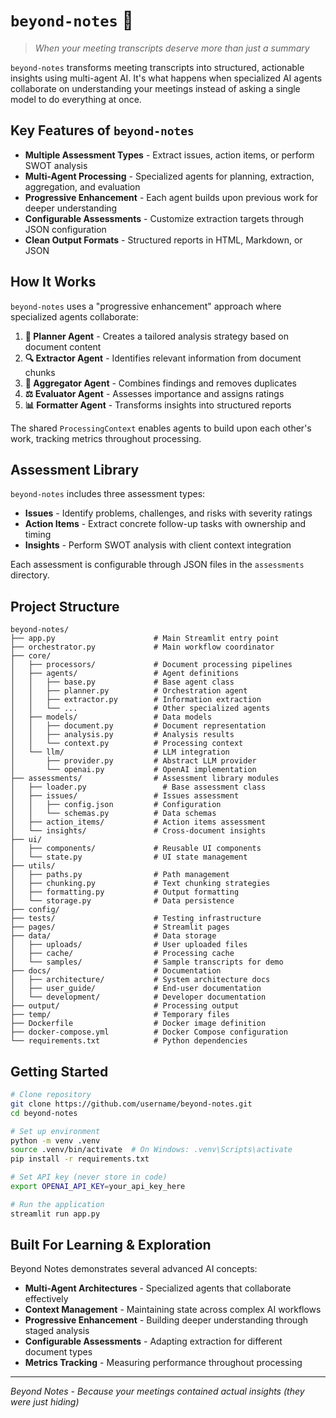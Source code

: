 # `beyond-notes` 📝

> *When your meeting transcripts deserve more than just a summary*

`beyond-notes` transforms meeting transcripts into structured, actionable insights using multi-agent AI. It's what happens when specialized AI agents collaborate on understanding your meetings instead of asking a single model to do everything at once.

## Key Features of `beyond-notes`

- **Multiple Assessment Types** - Extract issues, action items, or perform SWOT analysis
- **Multi-Agent Processing** - Specialized agents for planning, extraction, aggregation, and evaluation
- **Progressive Enhancement** - Each agent builds upon previous work for deeper understanding
- **Configurable Assessments** - Customize extraction targets through JSON configuration
- **Clean Output Formats** - Structured reports in HTML, Markdown, or JSON

## How It Works

`beyond-notes` uses a "progressive enhancement" approach where specialized agents collaborate:

1. **🧠 Planner Agent** - Creates a tailored analysis strategy based on document content
2. **🔍 Extractor Agent** - Identifies relevant information from document chunks
3. **🧩 Aggregator Agent** - Combines findings and removes duplicates
4. **⚖️ Evaluator Agent** - Assesses importance and assigns ratings
5. **📊 Formatter Agent** - Transforms insights into structured reports

The shared `ProcessingContext` enables agents to build upon each other's work, tracking metrics throughout processing.

## Assessment Library

`beyond-notes` includes three assessment types:

- **Issues** - Identify problems, challenges, and risks with severity ratings
- **Action Items** - Extract concrete follow-up tasks with ownership and timing
- **Insights** - Perform SWOT analysis with client context integration

Each assessment is configurable through JSON files in the `assessments` directory.

## Project Structure

```
beyond-notes/
├── app.py                      # Main Streamlit entry point
├── orchestrator.py             # Main workflow coordinator
├── core/
│   ├── processors/             # Document processing pipelines
│   ├── agents/                 # Agent definitions
│   │   ├── base.py             # Base agent class
│   │   ├── planner.py          # Orchestration agent
│   │   ├── extractor.py        # Information extraction
│   │   └── ...                 # Other specialized agents
│   ├── models/                 # Data models
│   │   ├── document.py         # Document representation
│   │   ├── analysis.py         # Analysis results
│   │   └── context.py          # Processing context
│   └── llm/                    # LLM integration
│       ├── provider.py         # Abstract LLM provider
│       └── openai.py           # OpenAI implementation
├── assessments/                # Assessment library modules
│   ├── loader.py                 # Base assessment class
│   ├── issues/                 # Issues assessment
│   │   ├── config.json         # Configuration
│   │   └── schemas.py          # Data schemas
│   ├── action_items/           # Action items assessment
│   └── insights/               # Cross-document insights
├── ui/
│   ├── components/             # Reusable UI components
│   └── state.py                # UI state management
├── utils/
│   ├── paths.py                # Path management
│   ├── chunking.py             # Text chunking strategies
│   ├── formatting.py           # Output formatting
│   └── storage.py              # Data persistence
├── config/
├── tests/                      # Testing infrastructure
├── pages/                      # Streamlit pages
├── data/                       # Data storage
│   ├── uploads/                # User uploaded files
│   ├── cache/                  # Processing cache
│   └── samples/                # Sample transcripts for demo
├── docs/                       # Documentation
│   ├── architecture/           # System architecture docs
│   ├── user_guide/             # End-user documentation
│   └── development/            # Developer documentation
├── output/                     # Processing output
├── temp/                       # Temporary files
├── Dockerfile                  # Docker image definition
├── docker-compose.yml          # Docker Compose configuration
└── requirements.txt            # Python dependencies
```


## Getting Started

```bash
# Clone repository
git clone https://github.com/username/beyond-notes.git
cd beyond-notes

# Set up environment
python -m venv .venv
source .venv/bin/activate  # On Windows: .venv\Scripts\activate
pip install -r requirements.txt

# Set API key (never store in code)
export OPENAI_API_KEY=your_api_key_here

# Run the application
streamlit run app.py
```

## Built For Learning & Exploration

Beyond Notes demonstrates several advanced AI concepts:

- **Multi-Agent Architectures** - Specialized agents that collaborate effectively
- **Context Management** - Maintaining state across complex AI workflows
- **Progressive Enhancement** - Building deeper understanding through staged analysis
- **Configurable Assessments** - Adapting extraction for different document types
- **Metrics Tracking** - Measuring performance throughout processing

---

*Beyond Notes - Because your meetings contained actual insights (they were just hiding)*
